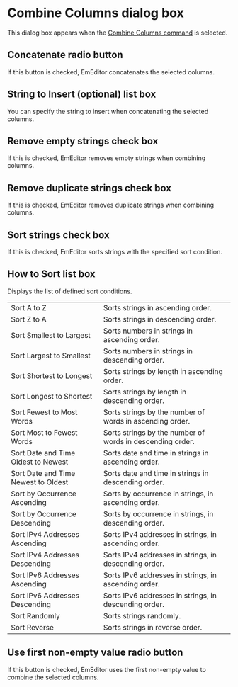 # Combine Columns dialog box

This dialog box appears when the
[Combine Columns command](../../cmd/edit/combine_columns) is selected.

## Concatenate radio button

If this button is checked, EmEditor concatenates the selected columns.

## String to Insert (optional) list box

You can specify the string to insert when concatenating the selected columns.

## Remove empty strings check box

If this is checked, EmEditor removes empty strings when combining columns.

## Remove duplicate strings check box

If this is checked, EmEditor removes duplicate strings when combining columns.

## Sort strings check box

If this is checked, EmEditor sorts strings with the specified sort condition.

## How to Sort list box

Displays the list of defined sort conditions.

|     |     |
| --- | --- |
| Sort A to Z | Sorts strings in ascending order. |
| Sort Z to A | Sorts strings in descending order. |
| Sort Smallest to Largest | Sorts numbers in strings in ascending order. |
| Sort Largest to Smallest | Sorts numbers in strings in descending order. |
| Sort Shortest to Longest | Sorts strings by length in ascending order. |
| Sort Longest to Shortest | Sorts strings by length in descending order. |
| Sort Fewest to Most Words | Sorts strings by the number of words in ascending order. |
| Sort Most to Fewest Words | Sorts strings by the number of words in descending order. |
| Sort Date and Time Oldest to Newest | Sorts date and time in strings in ascending order. |
| Sort Date and Time Newest to Oldest | Sorts date and time in strings in descending order. |
| Sort by Occurrence Ascending | Sorts by occurrence in strings, in ascending order. |
| Sort by Occurrence Descending | Sorts by occurrence in strings, in descending order. |
| Sort IPv4 Addresses Ascending | Sorts IPv4 addresses in strings, in ascending order. |
| Sort IPv4 Addresses Descending | Sorts IPv4 addresses in strings, in descending order. |
| Sort IPv6 Addresses Ascending | Sorts IPv6 addresses in strings, in ascending order. |
| Sort IPv6 Addresses Descending | Sorts IPv6 addresses in strings, in descending order. |
| Sort Randomly | Sorts strings randomly. |
| Sort Reverse | Sorts strings in reverse order. |

## Use first non-empty value radio button

If this button is checked, EmEditor uses the first non-empty value to combine the selected columns.

